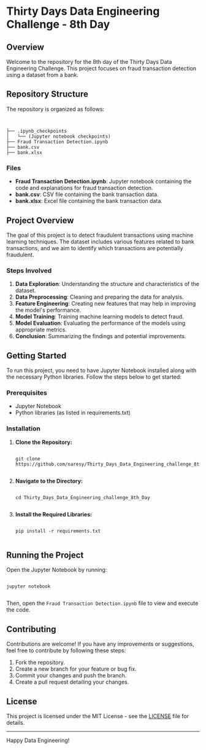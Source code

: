 <h1>Thirty Days Data Engineering Challenge - 8th Day</h1>
<h2>Overview</h2>
<p>Welcome to the repository for the 8th day of the Thirty Days Data Engineering Challenge. This project focuses on fraud transaction detection using a dataset from a bank.</p>
<h2>Repository Structure</h2>
<p>The repository is organized as follows:</p>

<pre><code>

├── .ipynb_checkpoints
│   └── (Jupyter notebook checkpoints)
├── Fraud Transaction Detection.ipynb
├── bank.csv
├── bank.xlsx
</code></pre>

<h3>Files</h3>
<ul>
        <li><strong>Fraud Transaction Detection.ipynb</strong>: Jupyter notebook containing the code and explanations for fraud transaction detection.</li>
        <li><strong>bank.csv</strong>: CSV file containing the bank transaction data.</li>
        <li><strong>bank.xlsx</strong>: Excel file containing the bank transaction data.</li>
</ul>

<h2>Project Overview</h2>
<p>The goal of this project is to detect fraudulent transactions using machine learning techniques. The dataset includes various features related to bank transactions, and we aim to identify which transactions are potentially fraudulent.</p>

<h3>Steps Involved</h3>
<ol>
        <li><strong>Data Exploration</strong>: Understanding the structure and characteristics of the dataset.</li>
        <li><strong>Data Preprocessing</strong>: Cleaning and preparing the data for analysis.</li>
        <li><strong>Feature Engineering</strong>: Creating new features that may help in improving the model's performance.</li>
        <li><strong>Model Training</strong>: Training machine learning models to detect fraud.</li>
        <li><strong>Model Evaluation</strong>: Evaluating the performance of the models using appropriate metrics.</li>
        <li><strong>Conclusion</strong>: Summarizing the findings and potential improvements.</li>
</ol>
<h2>Getting Started</h2>
<p>To run this project, you need to have Jupyter Notebook installed along with the necessary Python libraries. Follow the steps below to get started:</p>
<h3>Prerequisites</h3>
<ul>
        <li>Jupyter Notebook</li>
        <li>Python libraries (as listed in requirements.txt)</li>
</ul>

<h3>Installation</h3>
<ol>
        <li><strong>Clone the Repository:</strong></li>
<pre><code>
git clone https://github.com/naresy/Thirty_Days_Data_Engineering_challenge_8th_Day
        </code></pre>
        <li><strong>Navigate to the Directory:</strong></li>
        <pre><code>
cd Thirty_Days_Data_Engineering_challenge_8th_Day
        </code></pre>
        <li><strong>Install the Required Libraries:</strong></li>
        <pre><code>
pip install -r requirements.txt
        </code></pre>
    </ol>

<h2>Running the Project</h2>
<p>Open the Jupyter Notebook by running:</p>
<pre><code>
jupyter notebook
    </code></pre>
<p>Then, open the <code>Fraud Transaction Detection.ipynb</code> file to view and execute the code.</p>

<h2>Contributing</h2>
<p>Contributions are welcome! If you have any improvements or suggestions, feel free to contribute by following these steps:</p>
<ol>
        <li>Fork the repository.</li>
        <li>Create a new branch for your feature or bug fix.</li>
        <li>Commit your changes and push the branch.</li>
        <li>Create a pull request detailing your changes.</li>
    </ol>

<h2>License</h2>
<p>This project is licensed under the MIT License - see the <a href="LICENSE">LICENSE</a> file for details.</p>

<hr>
<p>Happy Data Engineering!</p>

